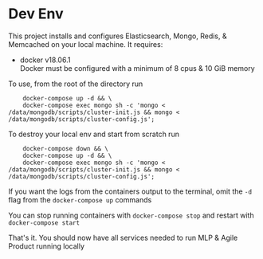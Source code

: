 # Dev Env

This project installs and configures Elasticsearch, Mongo, Redis, & Memcached on your local machine.
It requires:  
* docker v18.06.1  
    Docker must be configured with a minimum of 8 cpus & 10 GiB memory

To use, from the root of the directory run
```
    docker-compose up -d && \
    docker-compose exec mongo sh -c 'mongo < /data/mongodb/scripts/cluster-init.js && mongo < /data/mongodb/scripts/cluster-config.js';
```

To destroy your local env and start from scratch run
```
    docker-compose down && \
    docker-compose up -d && \
    docker-compose exec mongo sh -c 'mongo < /data/mongodb/scripts/cluster-init.js && mongo < /data/mongodb/scripts/cluster-config.js';
```
If you want the logs from the containers output to the terminal, omit the `-d` flag from the `docker-compose up` commands

You can stop running containers with `docker-compose stop` and restart with `docker-compose start`

That's it. You should now have all services needed to run MLP & Agile Product running locally
